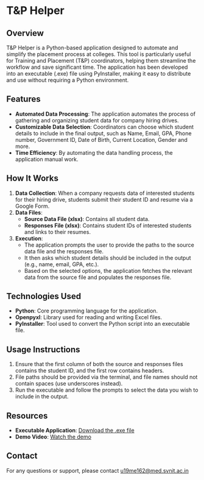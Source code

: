 # T&P Helper

## Overview

T&P Helper is a Python-based application designed to automate and simplify the placement process at colleges. This tool is particularly useful for Training and Placement (T&P) coordinators, helping them streamline the workflow and save significant time. The application has been developed into an executable (.exe) file using PyInstaller, making it easy to distribute and use without requiring a Python environment.

## Features

-   **Automated Data Processing**: The application automates the process of gathering and organizing student data for company hiring drives.
-   **Customizable Data Selection**: Coordinators can choose which student details to include in the final output, such as Name, Email, GPA, Phone number, Government ID, Date of Birth, Current Location, Gender and more.
-   **Time Efficiency**: By automating the data handling process, the application manual work.

## How It Works

1. **Data Collection**: When a company requests data of interested students for their hiring drive, students submit their student ID and resume via a Google Form.
2. **Data Files**:
    - **Source Data File (xlsx)**: Contains all student data.
    - **Responses File (xlsx)**: Contains student IDs of interested students and links to their resumes.
3. **Execution**:
    - The application prompts the user to provide the paths to the source data file and the responses file.
    - It then asks which student details should be included in the output (e.g., name, email, GPA, etc.).
    - Based on the selected options, the application fetches the relevant data from the source file and populates the responses file.

## Technologies Used

-   **Python**: Core programming language for the application.
-   **Openpyxl**: Library used for reading and writing Excel files.
-   **PyInstaller**: Tool used to convert the Python script into an executable file.

## Usage Instructions

1. Ensure that the first column of both the source and responses files contains the student ID, and the first row contains headers.
2. File paths should be provided via the terminal, and file names should not contain spaces (use underscores instead).
3. Run the executable and follow the prompts to select the data you wish to include in the output.

## Resources

-   **Executable Application**: [Download the .exe file](https://github.com/aryanbk/TnP_Helper/blob/main/TnP_Helper.exe)
-   **Demo Video**: [Watch the demo](https://drive.google.com/drive/folders/1Nae9cBoBxf0nlgclJUtjk8epJDyWej38)

## Contact

For any questions or support, please contact u19me162@med.svnit.ac.in
